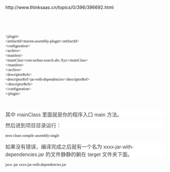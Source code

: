 <p>
	http://www.thinksaas.cn/topics/0/396/396692.html
</p>
<p>
	<br />
</p>
<p>
	<br />
</p>
<p>
<pre style="box-sizing:border-box;overflow:auto;font-family:Menlo, Monaco, Consolas, &quot;font-size:13px;padding:9.5px;margin-top:0px;margin-bottom:10px;line-height:normal;color:#333333;word-break:break-all;word-wrap:break-word;background-color:#F5F5F5;border:1px solid #CCCCCC;border-radius:4px;"><code class="xml" style="box-sizing:border-box;font-family:Menlo, Monaco, Consolas, &quot;font-size:inherit;padding:0px;color:inherit;background-color:transparent;border-radius:0px;font-style:inherit;font-weight:inherit;white-space:pre-wrap;">&lt;plugin&gt;
&lt;artifactId&gt;maven-assembly-plugin&lt;/artifactId&gt;
&lt;configuration&gt;
&lt;archive&gt;
&lt;manifest&gt;
&lt;mainClass&gt;com.taobao.search.abc.Xyz&lt;/mainClass&gt;
&lt;/manifest&gt;
&lt;/archive&gt;
&lt;descriptorRefs&gt;
&lt;descriptorRef&gt;jar-with-dependencies&lt;/descriptorRef&gt;
&lt;/descriptorRefs&gt;
&lt;/configuration&gt;
&lt;/plugin&gt;</code></pre>
	<p>
		<br />
	</p>
	<p style="box-sizing:border-box;margin-top:0px;margin-bottom:10px;color:#434343;font-family:微软雅黑, Helvetica, Arial, Verdana, sans-serif, 宋体;font-size:16px;white-space:normal;background-color:#FFFFFF;">
		其中 mainClass 里面就是你的程序入口 main 方法。
	</p>
	<p style="box-sizing:border-box;margin-top:0px;margin-bottom:10px;color:#434343;font-family:微软雅黑, Helvetica, Arial, Verdana, sans-serif, 宋体;font-size:16px;white-space:normal;background-color:#FFFFFF;">
		然后进到项目目录运行：
	</p>
<pre style="box-sizing:border-box;overflow:auto;font-family:Menlo, Monaco, Consolas, &quot;font-size:13px;padding:9.5px;margin-top:0px;margin-bottom:10px;line-height:normal;color:#333333;word-break:break-all;word-wrap:break-word;background-color:#F5F5F5;border:1px solid #CCCCCC;border-radius:4px;"><code class="shell" style="box-sizing:border-box;font-family:Menlo, Monaco, Consolas, &quot;font-size:inherit;padding:0px;color:inherit;background-color:transparent;border-radius:0px;font-style:inherit;font-weight:inherit;white-space:pre-wrap;">mvn clean compile assembly:single </code></pre>
	<p style="box-sizing:border-box;margin-top:0px;margin-bottom:10px;color:#434343;font-family:微软雅黑, Helvetica, Arial, Verdana, sans-serif, 宋体;font-size:16px;white-space:normal;background-color:#FFFFFF;">
		如果没有错误，编译完成之后就有一个名为 xxxx-jar-with-dependencies.jar 的文件静静的躺在 target 文件夹下面。
	</p>
<pre style="box-sizing:border-box;overflow:auto;font-family:Menlo, Monaco, Consolas, &quot;font-size:13px;padding:9.5px;margin-top:0px;margin-bottom:10px;line-height:normal;color:#333333;word-break:break-all;word-wrap:break-word;background-color:#F5F5F5;border:1px solid #CCCCCC;border-radius:4px;"><code style="box-sizing:border-box;font-family:Menlo, Monaco, Consolas, &quot;font-size:inherit;padding:0px;color:inherit;background-color:transparent;border-radius:0px;font-style:inherit;font-weight:inherit;white-space:pre-wrap;">java -jar xxxx-jar-with-dependencies.jar</code></pre>
</p>